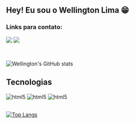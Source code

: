 ## Hey! Eu sou o Wellington Lima 😁
### Links para contato:


[![](https://img.shields.io/badge/LinkedIn-0077B5?style=for-the-badge&logo=linkedin&logoColor=white)](https://www.linkedin.com/in/wellington-lima-710b37233/)
[![](https://img.shields.io/badge/Instagram-E4405F?style=for-the-badge&logo=instagram&logoColor=white)](https://www.instagram.com/__wellingtonlima__/)

</br>

![Wellington's GitHub stats](https://github-readme-stats.vercel.app/api?username=zWellingtonLima&show_icons=true&theme=highcontrast)

## Tecnologias

<div style="display: inline_block;">

<img align="center" alt="html5" src="https://img.shields.io/badge/HTML5-E34F26?style=for-the-badge&logo=html5&logoColor=white"/>
<img align="center" alt="html5" src="https://img.shields.io/badge/CSS3-1572B6?style=for-the-badge&logo=css3&logoColor=white"/>
<img align="center" alt="html5" src="https://img.shields.io/badge/JavaScript-323330?style=for-the-badge&logo=javascript&logoColor=F7DF1E"/>

</div>
</br>

[![Top Langs](https://github-readme-stats.vercel.app/api/top-langs/?username=anuraghazra)](https://github.com/zWellingtonLima/github-readme-stats)
